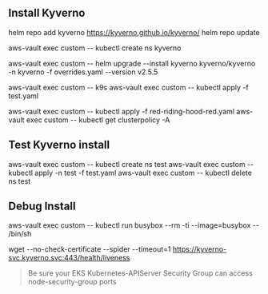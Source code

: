 ## Install Kyverno

helm repo add kyverno https://kyverno.github.io/kyverno/
helm repo update

aws-vault exec custom -- kubectl create ns kyverno

aws-vault exec custom -- helm upgrade --install kyverno kyverno/kyverno -n kyverno  -f overrides.yaml --version v2.5.5

aws-vault exec custom -- k9s
aws-vault exec custom -- kubectl apply -f test.yaml

aws-vault exec custom -- kubectl apply -f red-riding-hood-red.yaml
aws-vault exec custom -- kubectl get clusterpolicy -A

## Test Kyverno install

aws-vault exec custom -- kubectl create ns test
aws-vault exec custom -- kubectl apply -n test -f test.yaml
aws-vault exec custom -- kubectl delete ns test

## Debug Install

aws-vault exec custom -- kubectl run busybox --rm -ti --image=busybox -- /bin/sh

wget --no-check-certificate --spider --timeout=1 https://kyverno-svc.kyverno.svc:443/health/liveness

> Be sure your EKS Kubernetes-APIServer Security Group can access node-security-group ports